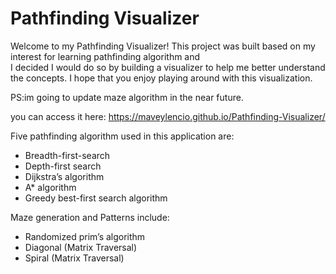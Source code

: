 # Pathfinding Visualizer

Welcome to my Pathfinding Visualizer! This project was built based on my interest for learning pathfinding algorithm and  
I decided I would do so by building a visualizer to help me better understand the concepts. I hope that  you enjoy playing
around with this visualization. 

PS:im going to update maze algorithm in the near future.

you can access it here: https://maveylencio.github.io/Pathfinding-Visualizer/

Five pathfinding algorithm used in this application are:

- Breadth-first-search
- Depth-first search
- Dijkstra’s algorithm
- A* algorithm
- Greedy best-first search algorithm

Maze generation and Patterns include:

- Randomized prim’s algorithm
- Diagonal (Matrix Traversal)
- Spiral	(Matrix Traversal)










